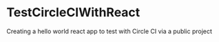 # TestCircleCIWithReact
Creating a hello world react app to test with Circle CI via a public project
